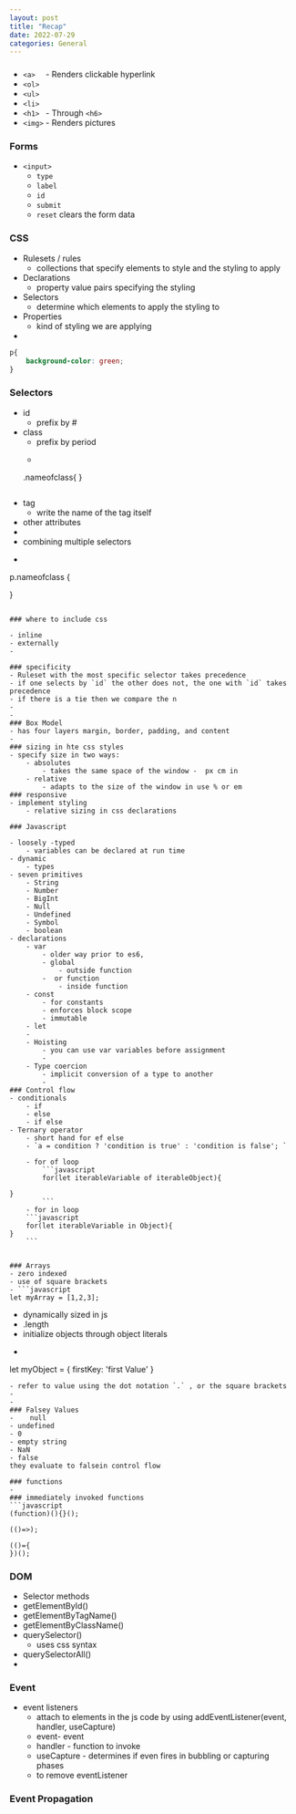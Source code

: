 ```yaml
---
layout: post
title: "Recap"
date: 2022-07-29
categories: General
---
```

### 
- `<a>  ` -  Renders clickable hyperlink
- `<ol> `
- `<ul> `
- `<li> `
- `<h1> ` - Through `<h6>`
- `<img>` - Renders pictures


### Forms
- `<input>` 
    - `type`
    - `label`
    - `id`
    - `submit`
    - `reset` clears the form data
    
### CSS

- Rulesets / rules
    - collections that specify elements to style and the styling to apply
- Declarations
    - property value pairs specifying the styling
- Selectors
    - determine which elements to apply the styling to
- Properties
    - kind of styling we are applying
- 
```css
p{
    background-color: green;
}
```
### Selectors
- id
    - prefix by #
- class
    - prefix by period
    - ```css
    .nameofclass{
}
    ```
- tag
    - write the name of the tag itself
- other attributes
- 
- combining multiple selectors
- ```css
p.nameofclass {

}
```

### where to include css

- inline
- externally
- 

### specificity
- Ruleset with the most specific selector takes precedence
- if one selects by `id` the other does not, the one with `id` takes precedence
- if there is a tie then we compare the n
- 
- 
### Box Model
- has four layers margin, border, padding, and content
- 
### sizing in hte css styles
- specify size in two ways:
    - absolutes
        - takes the same space of the window -  px cm in
    - relative
        - adapts to the size of the window in use % or em
### responsive
- implement styling
    - relative sizing in css declarations 

### Javascript
    
- loosely -typed
    - variables can be declared at run time
- dynamic
    - types 
- seven primitives
    - String
    - Number
    - BigInt
    - Null
    - Undefined
    - Symbol
    - boolean
- declarations    
    - var
        - older way prior to es6, 
        - global
            - outside function
        -  or function
            - inside function
    - const
        - for constants
        - enforces block scope
        - immutable
    - let
    - 
    - Hoisting
        - you can use var variables before assignment
        - 
    - Type coercion
        - implicit conversion of a type to another
        - 
### Control flow
- conditionals
    - if 
    - else
    - if else
- Ternary operator
    - short hand for ef else
    - `a = condition ? 'condition is true' : 'condition is false'; `

    - for of loop
        ```javascript
        for(let iterableVariable of iterableObject){
    
}
        ```
    - for in loop
    ```javascript
    for(let iterableVariable in Object){
}
    ```


### Arrays
- zero indexed
- use of square brackets
- ```javascript
let myArray = [1,2,3];

```
- dynamically sized in js
- .length
- initialize objects through object literals
- ```javascript
let myObject = {
    firstKey: 'first Value'
}
```
- refer to value using the dot notation `.` , or the square brackets
- 
- 
### Falsey Values
-    null
- undefined
- 0
- empty string
- NaN
- false
they evaluate to falsein control flow

### functions
- 
### immediately invoked functions
```javascript
(function)(){}();

(()=>);

(()={
})();
```
### DOM
- Selector methods
- getElementById()
- getElementByTagName()
- getElementByClassName()
- querySelector()
    - uses css syntax
- querySelectorAll()
- 
### Event
- event listeners
    - attach to elements in the js code by using addEventListener(event, handler, useCapture)
    - event- event
    - handler - function to invoke
    - useCapture - determines if even fires in bubbling or capturing phases
    - to remove eventListener
### Event Propagation